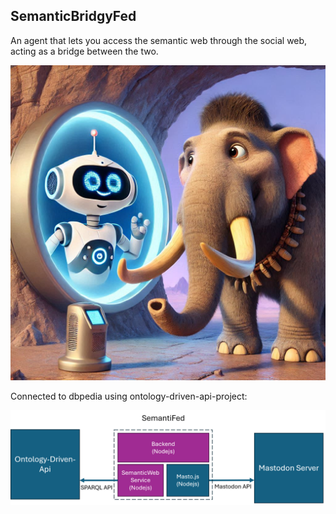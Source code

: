 ## SemanticBridgyFed

An agent that lets you access the semantic web through the social web, acting as a bridge between the two.

![semanticbridgyfed_illustration.jpg](semanticbridgyfed_illustration.jpg)

Connected to dbpedia using ontology-driven-api-project:

![semanti_fed.png](semanti_fed.png)